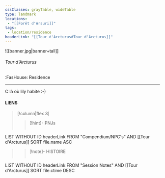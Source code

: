 ```yaml
---
cssClasses: grayTable, wideTable
type: landmark
locations:
 - "[[Forêt d'Arsuri]]"
tags:
 - location/residence
headerLink: "[[Tour d'Arcturus#Tour d'Arcturus]]"
---
```


![[banner.jpg|banner+tall]]
###### Tour d'Arcturus
<span class="sub2">:FasHouse: Residence</span>
___

C là où lily habite :-)

#### LIENS
> [!column|flex 3]
> > [!hint]-  PNJs
> >```dataview
LIST WITHOUT ID headerLink
FROM "Compendium/NPC's" AND [[Tour d'Arcturus]]
SORT file.name ASC
> 
>> [!note]- HISTOIRE
>>```dataview
LIST WITHOUT ID headerLink
FROM "Session Notes" AND [[Tour d'Arcturus]]
SORT file.ctime DESC